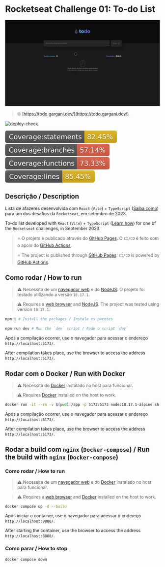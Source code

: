 # Rocketseat Challenge 01: To-do List

![thumbnail](./thumbnail.webp)

> 🌐 [https://todo.gargani.dev/](https://todo.gargani.dev/)

![deploy-check](https://github.com/mjgargani/rocketseat-nodejs-typescript-vite-reactjs-jest_rs-chl-todo-list/actions/workflows/static.yml/badge.svg)

![coverage-statements](badges/badge-statements.svg) ![coverage-branches](badges/badge-branches.svg) ![coverage-functions](badges/badge-functions.svg) ![coverage-lines](badges/badge-lines.svg)

## Descrição / Description

Lista de afazeres desenvolvida com `React` (`Vite`) + `TypeScript` ([Saiba como](https://vitejs.dev/guide/)) para um dos desafios da `Rocketseat`, em setembro de 2023.

To-do list developed with `React` (`Vite`) + `TypeScript` ([Learn how](https://vitejs.dev/guide/)) for one of the `Rocketseat` challenges, in September 2023.

> ⭐ O projeto é publicado através do [GitHub Pages](https://docs.github.com/pt/pages/getting-started-with-github-pages/about-github-pages). O `CI/CD` é feito com o apoio do [GitHub Actions](https://docs.github.com/pt/actions/learn-github-actions/understanding-github-actions).
>
> ⭐ The project is published through [GitHub Pages](https://docs.github.com/en/pages/getting-started-with-github-pages/about-github-pages). `CI/CD` is powered by [GitHub Actions](https://docs.github.com/en/actions/learn-github-actions/understanding-github-actions).

## Como rodar / How to run

> ⚠️ Necessita de um [navegador web](https://www.mozilla.org/pt-BR/firefox/download/thanks/) e do [NodeJS](https://nodejs.org/pt-br/). O projeto foi testado utilizando a versão `18.17.1`.

> ⚠️ Requires a [web browser](https://www.mozilla.org/pt-BR/firefox/download/thanks/) and [NodeJS](https://nodejs.org/en/). The project was tested using version `18.17.1`.

```bash
npm i # Install the packages / Instale os pacotes
```

```bash
npm run dev # Run the `dev` script / Rode o script `dev`
```

Após a compilação ocorrer, use o navegador para acessar o endereço `http://localhost:5173/`.

After compilation takes place, use the browser to access the address `http://localhost:5173/`.

## Rodar com o Docker / Run with Docker

> ⚠️ Necessita do [Docker](https://docs.docker.com/engine/install/) instalado no host para funcionar.

> ⚠️ Requires [Docker](https://docs.docker.com/engine/install/) installed on the host to work.

```bash
docker run -it --rm -v $(pwd):/app -p 5173:5173 node:18.17.1-alpine sh -c "npm --prefix=/app i && npm --prefix=/app run dev -- --host"
```

Após a compilação ocorrer, use o navegador para acessar o endereço `http://localhost:5173/`.

After compilation takes place, use the browser to access the address `http://localhost:5173/`.

## Rodar a build com `nginx` (`Docker-compose`) / Run the build with `nginx` (`Docker-compose`)

### Como rodar / How to run

> ⚠️ Necessita de um [navegador web](https://www.mozilla.org/pt-BR/firefox/download/thanks/) e do [Docker](https://docs.docker.com/engine/install/) instalado no host para funcionar.

> ⚠️ Requires a [web browser](https://www.mozilla.org/pt-BR/firefox/download/thanks/) and [Docker](https://docs.docker.com/engine/install/) installed on the host to work.

```bash
docker compose up -d --build
```

Após iniciar o container, use o navegador para acessar o endereço `http://localhost:8080/`.

After starting the container, use the browser to access the address `http://localhost:8080/`.

### Como parar / How to stop

```bash
docker compose down
```
